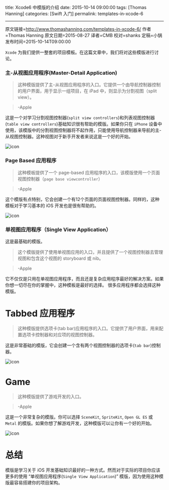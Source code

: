 title: Xcode6 中模版的介绍
date: 2015-10-14 09:00:00
tags: [Thomas Hanning]
categories: [Swift 入门]
permalink: templates-in-xcode-6

---
原文链接=http://www.thomashanning.com/templates-in-xcode-6/
作者=Thomas Hanning
原文日期=2015-08-27
译者=CMB
校对=shanks
定稿=小锅
发布时间=2015-10-14T09:00:00


`Xcode` 为我们提供一整套的项目模板。在这篇文章中，我们将对这些模版进行讨论。

<!--more-->

### 主-从视图应用程序(Master-Detail Application)
	
>这种模版提供了主-从视图应用程序的入口。它提供一个由导航控制器控制的用户界面，用于显示一组项目，在 iPad 中，则显示为分割视图（split view）。

> -Apple

这是一个对学习分割视图控制器(`split view controllers`)和列表视图控制器(`table view controllers`)基础知识很有帮助的模版。如果你只在 `iPhone` 设备中使用，该模版中的分割视图控制器将不起作用，只能使用导航控制器来导航的主-从视图控制器。这种视图对于新手开发者来说这是一个好的开始。

![icon](http://thomashanningcom.c.presscdn.com/wp-content/uploads/2015/08/Bildschirmfoto-2015-08-25-um-18.28.35.png)

### Page Based 应用程序
    
> 这种模板提供了一个 page-based 应用程序的入口，该模版使用一个页面视图控制器（`page base viewcontroller`）
    
> -Apple

这个模版有点特别，它会创建一个有12个页面的页面视图控制器。同样的，这种模板对于学习基本的 iOS 开发也是很有帮助的。

![icon](http://thomashanningcom.c.presscdn.com/wp-content/uploads/2015/08/Bildschirmfoto-2015-08-25-um-18.40.16.png)

### 单视图应用程序（Single View Application）

这是最基础的模版。
    
> 这个模版提供了使用单视图应用的入口，并且提供了一个视图控制器去管理视图和包含这个视图的 storyboard 或 nib。
    
> -Apple

它不仅仅是只用在单视图应用程序，而且还是复杂应用程序最好的解决方案。如果你想一切尽在你的掌握中，这种模板是最好的选择。 很多应用程序都会选择这种模版。

# Tabbed 应用程序
	
> 这种模版提供选项卡(tab bar)应用程序的入口。它提供了用户界面，用来配置选项卡控制器和对应项的视图控制器。

这是非常基础的模版，它会创建一个含有两个视图控制器的选项卡(`tab bar`)控制器。

![icon](http://thomashanningcom.c.presscdn.com/wp-content/uploads/2015/08/Bildschirmfoto-2015-08-25-um-18.42.57.png)

# Game
    
> 这种模版提供了游戏开发的入口。
    
> -Apple

这是一个非常复杂的模版。你可以选择 `SceneKit`, `SpriteKit`, `Open GL ES` 或 `Metal` 的模版。如果你想了解游戏开发，这种模版可以让你有一个好的开始。

![icon](http://thomashanningcom.c.presscdn.com/wp-content/uploads/2015/08/Bildschirmfoto-2015-08-25-um-18.45.48.png)

# 总结

模版是学习关于 iOS 开发基础知识最好的一种方式。然而对于实际的项目你应该更多的使用 “单视图应用程序(`Single View Application`)” 模版，因为使用这种模版最容易搭建你的项目架构。